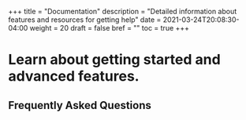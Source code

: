 +++
title = "Documentation"
description = "Detailed information about features and resources for getting help"
date = 2021-03-24T20:08:30-04:00
weight = 20
draft = false
bref = ""
toc = true
+++
# Learn about getting started and advanced features.

## Frequently Asked Questions
